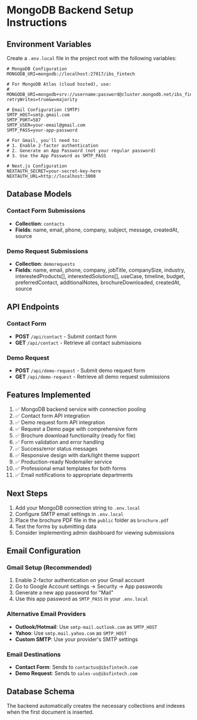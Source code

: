 # MongoDB Backend Setup Instructions

## Environment Variables

Create a `.env.local` file in the project root with the following variables:

```env
# MongoDB Configuration
MONGODB_URI=mongodb://localhost:27017/ibs_fintech

# For MongoDB Atlas (cloud hosted), use:
# MONGODB_URI=mongodb+srv://username:password@cluster.mongodb.net/ibs_fintech?retryWrites=true&w=majority

# Email Configuration (SMTP)
SMTP_HOST=smtp.gmail.com
SMTP_PORT=587
SMTP_USER=your-email@gmail.com
SMTP_PASS=your-app-password

# For Gmail, you'll need to:
# 1. Enable 2-factor authentication
# 2. Generate an App Password (not your regular password)
# 3. Use the App Password as SMTP_PASS

# Next.js Configuration
NEXTAUTH_SECRET=your-secret-key-here
NEXTAUTH_URL=http://localhost:3000
```

## Database Models

### Contact Form Submissions
- **Collection**: `contacts`
- **Fields**: name, email, phone, company, subject, message, createdAt, source

### Demo Request Submissions
- **Collection**: `demorequests`
- **Fields**: name, email, phone, company, jobTitle, companySize, industry, interestedProducts[], interestedSolutions[], useCase, timeline, budget, preferredContact, additionalNotes, brochureDownloaded, createdAt, source

## API Endpoints

### Contact Form
- **POST** `/api/contact` - Submit contact form
- **GET** `/api/contact` - Retrieve all contact submissions

### Demo Request
- **POST** `/api/demo-request` - Submit demo request form
- **GET** `/api/demo-request` - Retrieve all demo request submissions

## Features Implemented

1. ✅ MongoDB backend service with connection pooling
2. ✅ Contact form API integration
3. ✅ Demo request form API integration
4. ✅ Request a Demo page with comprehensive form
5. ✅ Brochure download functionality (ready for file)
6. ✅ Form validation and error handling
7. ✅ Success/error status messages
8. ✅ Responsive design with dark/light theme support
9. ✅ Production-ready Nodemailer service
10. ✅ Professional email templates for both forms
11. ✅ Email notifications to appropriate departments

## Next Steps

1. Add your MongoDB connection string to `.env.local`
2. Configure SMTP email settings in `.env.local`
3. Place the brochure PDF file in the `public` folder as `brochure.pdf`
4. Test the forms by submitting data
5. Consider implementing admin dashboard for viewing submissions

## Email Configuration

### Gmail Setup (Recommended)
1. Enable 2-factor authentication on your Gmail account
2. Go to Google Account settings → Security → App passwords
3. Generate a new app password for "Mail"
4. Use this app password as `SMTP_PASS` in your `.env.local`

### Alternative Email Providers
- **Outlook/Hotmail**: Use `smtp-mail.outlook.com` as `SMTP_HOST`
- **Yahoo**: Use `smtp.mail.yahoo.com` as `SMTP_HOST`
- **Custom SMTP**: Use your provider's SMTP settings

### Email Destinations
- **Contact Form**: Sends to `contactus@ibsfintech.com`
- **Demo Request**: Sends to `sales-us@ibsfintech.com`

## Database Schema

The backend automatically creates the necessary collections and indexes when the first document is inserted. 